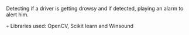 Detecting if a driver is getting drowsy and if detected, playing an alarm to alert him.
 
◦ Libraries used: OpenCV, Scikit learn and Winsound
